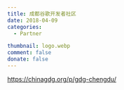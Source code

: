 ```yaml
---
title: 成都谷歌开发者社区
date: 2018-04-09
categories:
  - Partner

thumbnail: logo.webp
comment: false
donate: false
---
```


https://chinagdg.org/p/gdg-chengdu/
